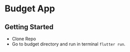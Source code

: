 # Budget App

## Getting Started

- Clone Repo
- Go to budget directory and run in terminal `flutter run`.
